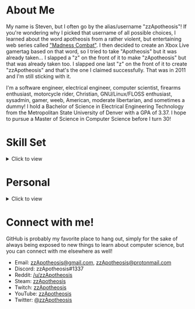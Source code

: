 # About Me

My name is Steven, but I often go by the alias/username "zzApotheosis"! If you're wondering why I picked that username of all possible choices, I learned about the word apotheosis from a rather violent, but entertaining web series called ["Madness Combat"](https://www.youtube.com/watch?v=rbitqTpQb78). I then decided to create an Xbox Live gamertag based on that word, so I tried to take "Apotheosis" but it was already taken... I slapped a "z" on the front of it to make "zApotheosis" but that was already taken too. I slapped one last "z" on the front of it to create "zzApotheosis" and that's the one I claimed successfully. That was in 2011 and I'm still sticking with it.

I'm a software engineer, electrical engineer, computer scientist, firearms enthusiast, motorcycle rider, Christian, GNU/Linux/FLOSS enthusiast, sysadmin, gamer, weeb, American, moderate libertarian, and sometimes a dummy! I hold a Bachelor of Science in Electrical Engineering Technology from the Metropolitan State University of Denver with a GPA of 3.37. I hope to pursue a Master of Science in Computer Science before I turn 30!

# Skill Set
<details>
<summary>Click to view</summary>

## Programming Languages

As a software developer, I have a decent number of programming languages in my skill set, including:
- C
  - GTK3
  - GTK4
- C++
- Python
- Perl 5
- Go
- Rust
- Java
  - Apache Commons
- Lua
- POSIX Shells (If you count these as languages)
  - Bourne shell
  - BASH
  - Zsh

## Operating Systems

I have accumulated a significant amount of experience with different operating systems.
- GNU/Linux
  - Arch Linux
  - Debian
  - Fedora
  - Rocky Linux
  - Void Linux
  - Slackware
  - Red Hat Enterprise Linux
  - Gentoo
- Solaris
- Windows

## Development Tools

As a moderately experienced developer, I have gotten to experience and utilize many development tools.
- Version Control Systems
  - Git
- Build Tools
  - Meson
  - CMake
  - GNU Autotools
  - GNU Make
  - Jenkins
  - Maven
  - Gradle
- Collaborative Tools, Services, and Platforms
  - Confluence
  - Jira
  - GitHub (Obviously 😉️)
  - GitLab
- Integrated Development Environments and Text Editors
  - Neovim/Vim/Vi
  - Atom
  - GNU Nano
  - Notepad++
  - Gedit
  - GNU Emacs
  - Geany
  - JetBrains IntelliJ IDEA
  - JetBrains PyCharm

</details>

# Personal
<details>
<summary>Click to view</summary>

I have always been an avid learner. I enjoy learning about anything and everything I can. But I also find time to kick back and indulge in less-productive hobbies as well! I believe a healthy mind needs periodic breaks and playtime.

## Video Games

These are the games I've thoroughly enjoyed over the years, in alphabetical order.
Disclaimer: This list may not accurately reflect my current gaming interests.
Asterisks\* denote a franchise rather than a single title.
- Borderlands\*
- Call of Duty\*
- Dying Light\*
- Escape from Tarkov
- Halo\*
- Horizon\*
- Left 4 Dead 2
- Mass Effect\*
- Minecraft\*
- NieR\*
- Rocket League
- Sonic the Hedgehog\*
- Starbound
- Stellaris
- Super Mario\*
- The Legend of Zelda\*
- The Outer Worlds
- Tomb Raider\*

This is my personal video game hall of fame. These titles and franchises have had a serious impact on my life in one way or another.
Asterisks\* denote a franchise rather than a single title.
- Borderlands\*
- Call of Duty\*
- Halo\*
- Mass Effect\*
- Minecraft\*
- NieR\*
- Rocket League
- Super Mario\*
- The Legend of Zelda\*

[#MyShepard](https://ea.com/games/mass-effect/mass-effect-legendary-edition/my-shepard-art-creator)
![Mass Effect](https://raw.githubusercontent.com/zzApotheosis/zzApotheosis/main/src/images/masseffect.jpg)

## Anime (WEEB)

I've only recently started to enjoy some anime. This is a list of anime I've seen so far:

Asterisks\* denote an anime I have not yet finished, whether due to the anime itself not being finished or simply not having watched every available episode.
- The Rising of the Shield Hero\*
- Attack on Titan\*
- Naruto
- Naruto: Shippuden

This is my personal anime hall of fame. The following list of anime are the ones I thoroughly enjoyed and highly recommend.
- The Rising of the Shield Hero
- Attack on Titan

## Motorcycles

I've been a rider since 2018. Currently I ride a 2013 Honda CBR500R. It's a fun bike, but I'm looking to purchase a brand new liter bike when the time is right!

![Cool Red Thing](https://raw.githubusercontent.com/zzApotheosis/zzApotheosis/main/src/images/red_thing.jpg)

## Firearms

Unfortunately, all of my weapons were lost in a tragic boating accident, and I regret to publicly inform everybody that due to the rapidly changing currents of the Atlantic ocean, it is extremely unlikely that those weapons will ever be recovered, except by archaeologists centuries, if not millenia from now.

Tinfoil-hat-jokes aside, I own a Glock 43X as my concealed carry weapon. I assembled my own AR-15 from scratch and it shoots like a dream! I have AR-9 and AR-10 parts on the way as well, but they've been "shipping" for like 5 months now, so who knows when or if those will ever arrive?

Disclaimer: Firearms are **NOT** toys and should never be considered as such. I condemn irresponsible firearms handling. [According to the National Rifle Association](https://gunsafetyrules.nra.org/), the three fundamental rules for safe firearms handling are:
- **ALWAYS** keep the gun pointed in a safe direction
- **ALWAYS** keep your finger off the trigger until ready to shoot
- **ALWAYS** keep the gun unloaded until ready to use
Follow these simple rules, and nearly every firearms-related accident can be prevented.

![Paper Go Brrr](https://raw.githubusercontent.com/zzApotheosis/zzApotheosis/main/src/images/paper_go_brrr.jpg)

</details>

# Connect with me!

GitHub is probably my favorite place to hang out, simply for the sake of always being exposed to new things to learn about computer science, but you can connect with me elsewhere as well!
- Email: [zzApotheosis@gmail.com](mailto:zzApotheosis@gmail.com), [zzApotheosis@protonmail.com](mailto:zzApotheosis@protonmail.com)
- Discord: zzApotheosis#1337
- Reddit: [/u/zzApotheosis](https://reddit.com/u/zzApotheosis)
- Steam: [zzApotheosis](https://steamcommunity.com/id/zzApotheosis/)
- Twitch: [zzApotheosis](https://twitch.tv/zzApotheosis)
- YouTube: [zzApotheosis](https://youtube.com/zzApotheosis)
- Twitter: [@zzApotheosis](https://twitter.com/zzApotheosis)
